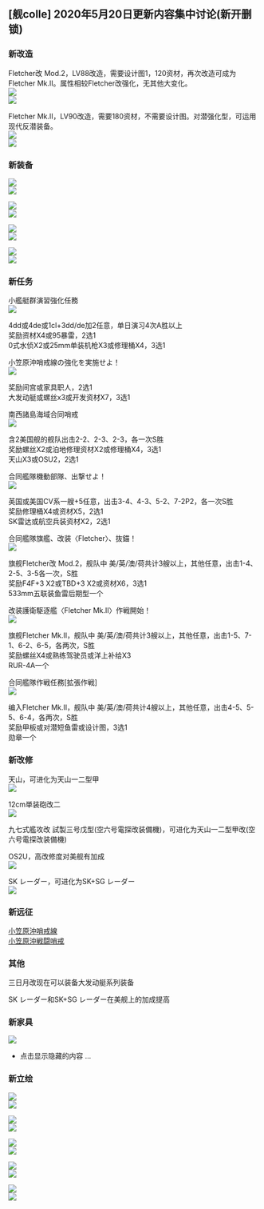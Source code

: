 <a name="0ae2bb8f"></a>
## [舰colle] 2020年5月20日更新内容集中讨论(新开删锁)

<a name="fcdcccda"></a>
### 新改造

Fletcher改 Mod.2，LV88改造，需要设计图1，120资材，再次改造可成为Fletcher Mk.II。属性相较Fletcher改强化，无其他大变化。<br />
![](https://img.nga.178.com/attachments/mon_202005/20/-l1qxxQ5-jpchZhT3cSi4-q5.png#alt=)<br />
![](https://img.nga.178.com/attachments/mon_202005/20/-l1qxxQ5-9fehZaT1kSel-la.png#alt=)

Fletcher Mk.II，LV90改造，需要180资材，不需要设计图。对潜强化型，可运用现代反潜装备。<br />
![](https://img.nga.178.com/attachments/mon_202005/20/-l1qxxQ5-h9loZiT3cSjv-qy.png#alt=)<br />
![](https://img.nga.178.com/attachments/mon_202005/20/-l1qxxQ5-6ygaZdT1kSgi-i9.png#alt=)

<a name="3829a40d"></a>
### 新装备

![](https://img.nga.178.com/attachments/mon_202005/20/-l1qxxQ5-9okpZwT3cSau-au.png#alt=)<br />
![](https://img.nga.178.com/attachments/mon_202005/20/-l1qxxQ5-3pljZaT1kSby-hx.png#alt=)

![](https://img.nga.178.com/attachments/mon_202005/20/-l1qxxQ5-8mf6ZxT3cSau-au.png#alt=)<br />
![](https://img.nga.178.com/attachments/mon_202005/20/-l1qxxQ5-gwbyK2sT1kSby-hx.png#alt=)

![](https://img.nga.178.com/attachments/mon_202005/20/-l1qxxQ5-kxgxZ16T3cSau-au.png#alt=)<br />
![](https://img.nga.178.com/attachments/mon_202005/20/-l1qxxQ5-ckefZnT3cSby-hx.png#alt=)

![](https://img.nga.178.com/attachments/mon_202005/20/-l1qxxQ5-4z4jZ16T3cSau-au.png#alt=)<br />
![](https://img.nga.178.com/attachments/mon_202005/20/-l1qxxQ5-gwouZgT3cSby-hx.png#alt=)

<a name="62c81f89"></a>
### 新任务

小艦艇群演習強化任務<br />
![](https://img.nga.178.com/attachments/mon_202005/20/-4ada3Q5-3kjsKlT3cSqc-2i.jpg#alt=)

4dd或4de或1cl+3dd/de加2任意，单日演习4次A胜以上<br />
奖励资材X4或95暴雷，2选1<br />
0式水侦X2或25mm单装机枪X3或修理桶X4，3选1

小笠原沖哨戒線の強化を実施せよ！<br />
![](https://img.nga.178.com/attachments/mon_202005/20/-4ada3Q5-ikhwKnT3cSqc-2n.jpg#alt=)

奖励间宫或家具职人，2选1<br />
大发动艇或螺丝x3或开发资材X7，3选1

南西諸島海域合同哨戒<br />
![](https://img.nga.178.com/attachments/mon_202005/20/-4ada3Q5-ix53KnT3cSqc-2p.jpg#alt=)

含2美国舰的舰队出击2-2、2-3、2-3，各一次S胜<br />
奖励螺丝X2或泊地修理资材X2或修理桶X4，3选1<br />
天山X3或OSU2，2选1

合同艦隊機動部隊、出撃せよ！<br />
![](https://img.nga.178.com/attachments/mon_202005/20/-4ada3Q5-37tbKoT3cSqc-2q.jpg#alt=)

英国或美国CV系一艘+5任意，出击3-4、4-3、5-2、7-2P2，各一次S胜<br />
奖励修理桶X4或资材X5，2选1<br />
SK雷达或航空兵装资材X2，2选1

合同艦隊旗艦、改装〈Fletcher〉、抜錨！<br />
![](https://img.nga.178.com/attachments/mon_202005/20/-4ada3Q5-9x5rKoT3cSq8-2k.jpg#alt=)

旗舰Fletcher改 Mod.2，舰队中 美/英/澳/荷共计3艘以上，其他任意，出击1-4、2-5、3-5各一次，S胜<br />
奖励F4F+3 X2或TBD+3 X2或资材X6，3选1<br />
533mm五联装鱼雷后期型一个

改装護衛駆逐艦〈Fletcher Mk.II〉作戦開始！<br />
![](https://img.nga.178.com/attachments/mon_202005/21/-4ada3Q5-9motKqT3cSq9-2p.jpg#alt=)

旗舰Fletcher Mk.II，舰队中 美/英/澳/荷共计3艘以上，其他任意，出击1-5、7-1、6-2、6-5，各两次，S胜<br />
奖励螺丝X4或熟练驾驶员或洋上补给X3<br />
RUR-4A一个

合同艦隊作戦任務[拡張作戦]<br />
![](https://img.nga.178.com/attachments/mon_202005/21/-4ada3Q5-gs0iKoT3cSqa-2p.jpg#alt=)

编入Fletcher Mk.II，舰队中 美/英/澳/荷共计4艘以上，其他任意，出击4-5、5-5、6-4，各两次，S胜<br />
奖励甲板或对潜短鱼雷或设计图，3选1<br />
勋章一个

<a name="90fd5dc9"></a>
### 新改修

天山，可进化为天山一二型甲<br />
![](https://img.nga.178.com/attachments/mon_202005/20/-4ada3Q5-frprZbT3cSsx-fe.jpg#alt=)

12cm単装砲改二<br />
![](https://img.nga.178.com/attachments/mon_202005/20/-4ada3Q5-6t29ZcT3cSx4-i1.jpg#alt=)

九七式艦攻改 試製三号戊型(空六号電探改装備機)，可进化为天山一二型甲改(空六号電探改装備機)

OS2U，高改修度对美舰有加成<br />
![](https://img.nga.178.com/attachments/mon_202005/20/-4ada3Q5-8ms4ZbT3cSt8-ff.jpg#alt=)

SK レーダー，可进化为SK+SG レーダー<br />
![](https://img.nga.178.com/attachments/mon_202005/22/-4ada3Q5-ecjnZcT3cSt9-fp.jpg#alt=)

<a name="1e0e3660"></a>
### 新远征

[小笠原沖哨戒線](交戦I型遠征)<br />
[小笠原沖戦闘哨戒](交戦II型遠征)

<a name="0d98c747"></a>
### 其他

三日月改现在可以装备大发动艇系列装备

SK レーダー和SK+SG レーダー在美舰上的加成提高

<a name="6cee31c5"></a>
### 新家具

![](https://img.nga.178.com/attachments/mon_202005/20/-4ada3Q5-6po4ZoT3cSxc-jw.jpg#alt=)

- 点击显示隐藏的内容 ...

<a name="9c7d438e"></a>
### 新立绘

![](https://img.nga.178.com/attachments/mon_202005/20/-l1qxxQ5-jqciK2hT1kSgf-q7.png#alt=)<br />
![](https://img.nga.178.com/attachments/mon_202005/20/-l1qxxQ5-8y0lZcT3cSi5-qr.png#alt=)

![](https://img.nga.178.com/attachments/mon_202005/20/-l1qxxQ5-6nr0K25T1kScx-t6.png#alt=)<br />
![](https://img.nga.178.com/attachments/mon_202005/20/-l1qxxQ5-gf3qK26T1kScx-t6.png#alt=)

![](https://img.nga.178.com/attachments/mon_202005/20/-l1qxxQ5-42yaK1vT1kS7s-ta.png#alt=)<br />
![](https://img.nga.178.com/attachments/mon_202005/20/-l1qxxQ5-becxK1xT1kS7s-ta.png#alt=)

![](https://img.nga.178.com/attachments/mon_202005/20/-l1qxxQ5-fjrnK1uT1kSbs-qe.png#alt=)<br />
![](https://img.nga.178.com/attachments/mon_202005/20/-l1qxxQ5-2ekfZmT3cSis-k7.png#alt=)

![](https://img.nga.178.com/attachments/mon_202005/20/-l1qxxQ5-15b4K2nT1kSbu-qr.png#alt=)<br />
![](https://img.nga.178.com/attachments/mon_202005/20/-l1qxxQ5-eib8K2rT1kSc6-ql.png#alt=)
